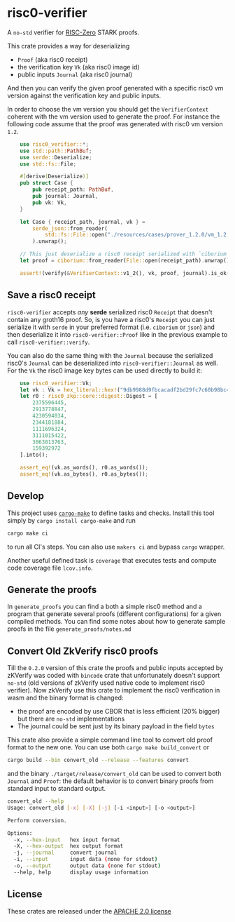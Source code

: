 # risc0-verifier

A `no-std` verifier for [RISC-Zero](https://github.com/risc0/risc0) STARK proofs.

This crate provides a way for deserializing

- `Proof` (aka risc0 receipt)
- the verification key `Vk` (aka risc0 image id)
- public inputs `Journal` (aka risc0 journal)

And then you can verify the given proof generated with a specific risc0 vm version against
the verification key and public inputs.

In order to choose the vm version you should get the `VerifierContext` coherent with the
vm version used to generate the proof. For instance the following code assume that the proof
was generated with risc0 vm version `1.2`.

```rust
    use risc0_verifier::*;
    use std::path::PathBuf;
    use serde::Deserialize;
    use std::fs::File;

    #[derive(Deserialize)]
    pub struct Case {
        pub receipt_path: PathBuf,
        pub journal: Journal,
        pub vk: Vk,
    }

    let Case { receipt_path, journal, vk } =
        serde_json::from_reader(
            std::fs::File::open("./resources/cases/prover_1.2.0/vm_1.2.0/poseidon2_22.json").unwrap()
        ).unwrap();

    // This just deserialize a risc0 receipt serialized with `ciborium` crate
    let proof = ciborium::from_reader(File::open(receipt_path).unwrap()).unwrap();

    assert!(verify(&VerifierContext::v1_2(), vk, proof, journal).is_ok());
```

## Save a risc0 receipt

`risc0-verifier` accepts _any_ **serde** serialized risc0 `Receipt` that doesn't
contain any groth16 proof. So, is you have a risc0's `Receipt` you can just serialize it
with `serde` in your preferred format (i.e. `ciborium` or `json`) and then deserialize
it into `risc0-verifier::Proof` like in the previous example to call `risc0-verifier::verify`.

You can also do the same thing with the `Journal` because the serialized risc0's `Journal` can
be deserialized into `risc0-verifier::Journal` as well. For the
`Vk` the risc0 image key bytes can be used directly to build it:

```rust
    use risc0_verifier::Vk;
    let vk : Vk = hex_literal::hex!("9db9988d9fbcacadf2bd29fc7c60b98bc4234342fe536eb983169eb6cc248009").into();
    let r0 : risc0_zkp::core::digest::Digest = [
        2375596445,
        2913778847,
        4230594034,
        2344181884,
        1111696324,
        3111015422,
        3063813763,
        159392972
    ].into();

    assert_eq!(vk.as_words(), r0.as_words());
    assert_eq!(vk.as_bytes(), r0.as_bytes());
```

## Develop

This project uses [`cargo-make`](https://github.com/sagiegurari/cargo-make) to define
tasks and checks. Install this tool simply by `cargo install cargo-make` and run

```sh
cargo make ci
```

to run all CI's steps. You can also use `makers ci` and bypass `cargo` wrapper.

Another useful defined task is `coverage` that executes tests and compute code
coverage file `lcov.info`.

## Generate the proofs

In `generate_proofs` you can find a both a simple risc0 method and a program that
generate several proofs (different configurations) for a given compiled methods. You
can find some notes about how to generate sample proofs in the file `generate_proofs/notes.md`

## Convert Old ZkVerify risc0 proofs

Till the `0.2.0` version of this crate the proofs and public inputs accepted by zKVerify
was coded with `bincode` crate that unfortunately doesn't support `no-std` (old versions
of zkVerify used native code to implement risc0 verifier). Now zkVerify use this crate to
implement the risc0 verification in wasm and the binary format is changed:

- the proof are encoded by use CBOR that is less efficient (20% bigger) but there are
  `no-std` implementations
- The journal could be sent just by its binary payload in the field `bytes`

This crate also provide a simple command line tool to convert old proof format to the new
one. You can use both `cargo make build_convert` or

```sh
cargo build --bin convert_old --release --features convert
```

and the binary `./target/release/convert_old` can be used to convert both `Journal` and `Proof`:
the default behavior is to convert binary proofs from standard input to standard output.

```sh
convert_old --help
Usage: convert_old [-x] [-X] [-j] [-i <input>] [-o <output>]

Perform conversion.

Options:
  -x, --hex-input   hex input format
  -X, --hex-output  hex output format
  -j, --journal     convert journal
  -i, --input       input data (none for stdout)
  -o, --output      output data (none for stdout)
  --help, help      display usage information
```

## License

These crates are released under the [APACHE 2.0 license](LICENSE-APACHE2)
